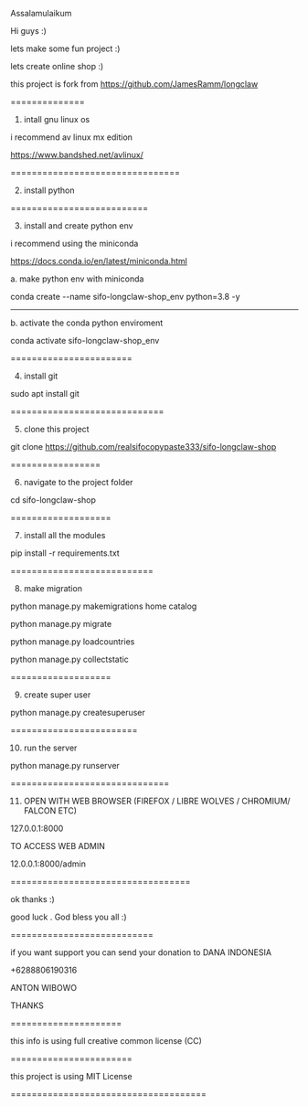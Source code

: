 Assalamulaikum 



Hi guys :)

lets make some fun project :)

lets create online shop :) 

this project is fork from https://github.com/JamesRamm/longclaw



==============

1. intall gnu linux os 

i recommend av linux mx edition

https://www.bandshed.net/avlinux/

================================

2. install  python



==========================


3. install and create python env


i recommend using the miniconda


https://docs.conda.io/en/latest/miniconda.html


a. make python env with miniconda

conda create --name sifo-longclaw-shop_env python=3.8 -y

----------------------

b. activate the conda python enviroment 

conda activate sifo-longclaw-shop_env 



=======================

4. install git

sudo apt install git


=============================

5. clone this project


git clone https://github.com/realsifocopypaste333/sifo-longclaw-shop


=================

6. navigate to the project folder

cd sifo-longclaw-shop


===================

7. install all the modules

pip install -r requirements.txt


===========================

8. make migration

python manage.py makemigrations home catalog
 
python manage.py migrate

python manage.py loadcountries

python manage.py collectstatic

===================

9. create super user

python manage.py createsuperuser


========================

10. run the server

python manage.py runserver

==============================

11. OPEN WITH WEB BROWSER (FIREFOX / LIBRE WOLVES / CHROMIUM/ FALCON ETC)

127.0.0.1:8000

TO ACCESS WEB ADMIN

12.0.0.1:8000/admin

==================================



ok thanks :)

good luck . God bless you all :)


===========================

if you want support you can send your donation to DANA INDONESIA 

+6288806190316 

ANTON WIBOWO

THANKS

=====================


this info is using full creative common license (CC) 

=======================

this project is using MIT License

=====================================








